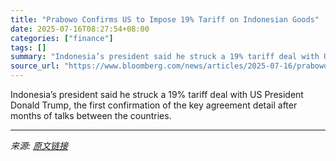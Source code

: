```yaml
---
title: "Prabowo Confirms US to Impose 19% Tariff on Indonesian Goods"
date: 2025-07-16T08:27:54+08:00
categories: ["finance"]
tags: []
summary: "Indonesia’s president said he struck a 19% tariff deal with US President Donald Trump, the first confirmation of the key agreement detail after months of talks between the countries."
source_url: "https://www.bloomberg.com/news/articles/2025-07-16/prabowo-confirms-us-to-impose-19-tariff-on-indonesian-goods"
---
```


Indonesia’s president said he struck a 19% tariff deal with US President Donald Trump, the first confirmation of the key agreement detail after months of talks between the countries.

---

*来源: [原文链接](https://www.bloomberg.com/news/articles/2025-07-16/prabowo-confirms-us-to-impose-19-tariff-on-indonesian-goods)*
